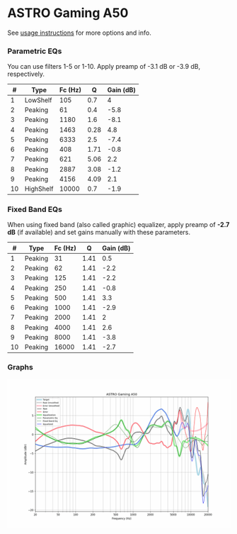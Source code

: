 # ASTRO Gaming A50
See [usage instructions](https://github.com/jaakkopasanen/AutoEq#usage) for more options and info.

### Parametric EQs
You can use filters 1-5 or 1-10. Apply preamp of -3.1 dB or -3.9 dB, respectively.

|   # | Type      |   Fc (Hz) |    Q |   Gain (dB) |
|-----|-----------|-----------|------|-------------|
|   1 | LowShelf  |       105 | 0.7  |         4   |
|   2 | Peaking   |        61 | 0.4  |        -5.8 |
|   3 | Peaking   |      1180 | 1.6  |        -8.1 |
|   4 | Peaking   |      1463 | 0.28 |         4.8 |
|   5 | Peaking   |      6333 | 2.5  |        -7.4 |
|   6 | Peaking   |       408 | 1.71 |        -0.8 |
|   7 | Peaking   |       621 | 5.06 |         2.2 |
|   8 | Peaking   |      2887 | 3.08 |        -1.2 |
|   9 | Peaking   |      4156 | 4.09 |         2.1 |
|  10 | HighShelf |     10000 | 0.7  |        -1.9 |

### Fixed Band EQs
When using fixed band (also called graphic) equalizer, apply preamp of **-2.7 dB** (if available) and set gains manually with these parameters.

|   # | Type    |   Fc (Hz) |    Q |   Gain (dB) |
|-----|---------|-----------|------|-------------|
|   1 | Peaking |        31 | 1.41 |         0.5 |
|   2 | Peaking |        62 | 1.41 |        -2.2 |
|   3 | Peaking |       125 | 1.41 |        -2.2 |
|   4 | Peaking |       250 | 1.41 |        -0.8 |
|   5 | Peaking |       500 | 1.41 |         3.3 |
|   6 | Peaking |      1000 | 1.41 |        -2.9 |
|   7 | Peaking |      2000 | 1.41 |         2   |
|   8 | Peaking |      4000 | 1.41 |         2.6 |
|   9 | Peaking |      8000 | 1.41 |        -3.8 |
|  10 | Peaking |     16000 | 1.41 |        -2.7 |

### Graphs
![](./ASTRO%20Gaming%20A50.png)
